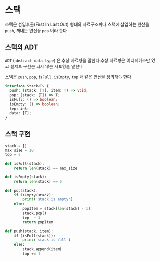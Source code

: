# 스택

스택은 선입후출(First In Last Out) 형태의 자료구조이다
스택에 삽입하는 연산을 `push`, 꺼내는 연산을 `pop` 이라 한다

## 스택의 ADT

`ADT` (`abstract data type`) 은 추상 자료형을 말한다
추상 자료형은 이터페이스만 있고 실제로 구현은 되지 않은 자료형을 말한다

스택은 `push`, `pop`, `isFull`, `isEmpty`, `top` 와 같은 연산을 정의해야 한다

```ts
interface Stack<T> {
  push: (stack: [T], item: T) => void;
  pop: (stack: [T]) => T;
  isFull: () => boolean;
  isEmpty: () => boolean;
  top: int;
  data: [T];
}
```

## 스택 구현

```py
stack = []
max_size = 10
top = 0

def isFull(stack):
    return len(stack) == max_size

def isEmpty(stack):
    return len(stack) == 0

def pop(stack):
    if isEmpty(stack):
        print('stack is empty')
    else:
        popItem = stack[len(stack) - 1]
        stack.pop()
        top -= 1
        return popItem

def push(stack, item):
    if (isFull(stack)):
        print('stack is full')
    else:
        stack.append(item)
        top += 1
```
